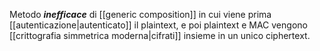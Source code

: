 Metodo ***inefficace*** di [[generic composition]] in cui viene prima [[autenticazione|autenticato]] il plaintext, e poi plaintext e MAC vengono [[crittografia simmetrica moderna|cifrati]] insieme in un unico ciphertext.